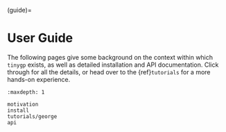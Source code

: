 (guide)=

# User Guide

The following pages give some background on the context within which `tinygp`
exists, as well as detailed installation and API documentation. Click through
for all the details, or head over to the {ref}`tutorials` for a more hands-on
experience.

```{toctree}
:maxdepth: 1

motivation
install
tutorials/george
api
```
